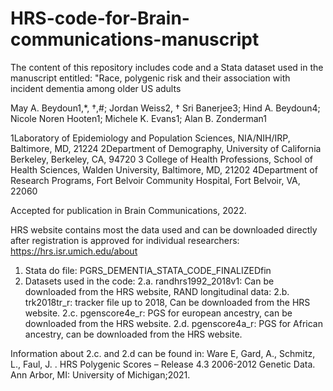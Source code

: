 # HRS-code-for-Brain-communications-manuscript

The content of this repository includes code and a Stata dataset used in the manuscript entitled: "Race, polygenic risk and their association with incident dementia among older US adults

May A. Beydoun1,*, †,#; Jordan Weiss2, † Sri Banerjee3; Hind A. Beydoun4; Nicole Noren Hooten1; Michele K. Evans1; Alan B. Zonderman1

1Laboratory of Epidemiology and Population Sciences, NIA/NIH/IRP, Baltimore, MD, 21224
2Department of Demography, University of California Berkeley, Berkeley, CA, 94720
3 College of Health Professions, School of Health Sciences, Walden University, Baltimore, MD, 21202
4Department of Research Programs, Fort Belvoir Community Hospital, Fort Belvoir, VA, 22060

Accepted for publication in Brain Communications, 2022. 

HRS website contains most the data used and can be downloaded directly after registration is approved for individual researchers:
https://hrs.isr.umich.edu/about

1) Stata do file: PGRS_DEMENTIA_STATA_CODE_FINALIZEDfin
2) Datasets used in the code:
2.a. randhrs1992_2018v1: Can be downloaded from the HRS website, RAND longitudinal data: 
2.b. trk2018tr_r: tracker file up to 2018, Can be downloaded from the HRS website. 
2.c. pgenscore4e_r: PGS for european ancestry, can be downloaded from the HRS website. 
2.d. pgenscore4a_r: PGS for African ancestry, can be downloaded from the HRS website. 

Information about 2.c. and 2.d can be found in:
Ware E, Gard, A., Schmitz, L., Faul, J. . HRS Polygenic Scores – Release 4.3 2006-2012 Genetic Data. Ann Arbor, MI: University of Michigan;2021.





